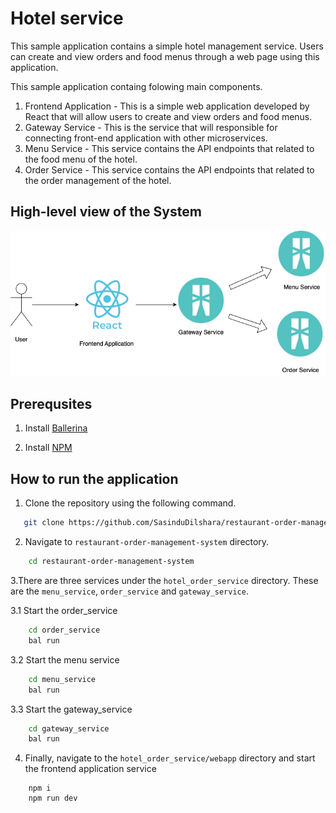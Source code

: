 # Hotel service

This sample application contains a simple hotel management service. Users can create and view orders and food menus through a web page using this application.

This sample application containg folowing main components.
1. Frontend Application - This is a simple web application developed by React that will allow users to create and view orders and food menus.
2. Gateway Service - This is the service that will responsible for connecting front-end application with other microservices.
3. Menu Service - This service contains the API endpoints that related to the food menu of the hotel.
4. Order Service - This service contains the API endpoints that related to the order management of the hotel.

## High-level view of the System

![Architecture](highlevel_architecture.png)


## Prerequsites

1. Install [Ballerina](https://ballerina.io/downloads/)

2. Install [NPM](https://www.npmjs.com/get-npm)

## How to run the application

1. Clone the repository using the following command.

```bash
   git clone https://github.com/SasinduDilshara/restaurant-order-management-system.git
```

2. Navigate to `restaurant-order-management-system` directory.

```bash
    cd restaurant-order-management-system
```

3.There are three services under the `hotel_order_service` directory. These are the `menu_service`, `order_service` and `gateway_service`.

3.1 Start the order_service
```bash
    cd order_service
    bal run
```

3.2 Start the menu service
```bash
    cd menu_service
    bal run
```

3.3 Start the gateway_service
```bash
    cd gateway_service
    bal run
```

4. Finally, navigate to the `hotel_order_service/webapp` directory and start the frontend application service

```
    npm i
    npm run dev
```
